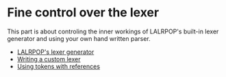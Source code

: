 # Fine control over the lexer

This part is about controling the inner workings of LALRPOP's built-in lexer generator and using your own hand written parser.

- [LALRPOP's lexer generator](001_lexer_gen.html)
- [Writing a custom lexer](002_writing_custom_lexer.html)
- [Using tokens with references](003_token_references.html)
